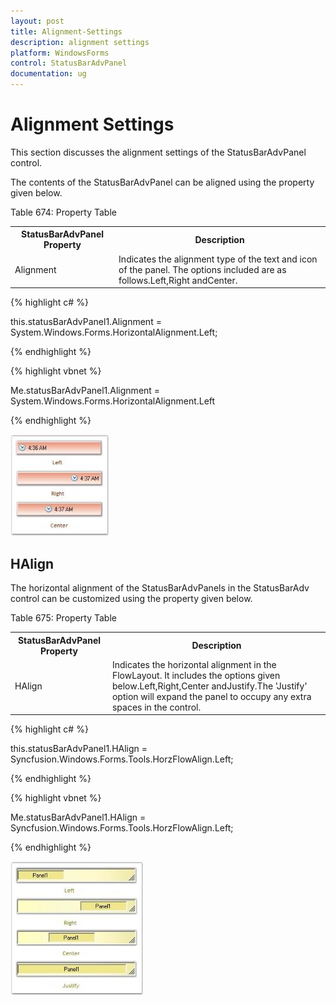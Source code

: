 ```yaml
---
layout: post
title: Alignment-Settings
description: alignment settings
platform: WindowsForms
control: StatusBarAdvPanel
documentation: ug
---
```


# Alignment Settings

This section discusses the alignment settings of the StatusBarAdvPanel control.

The contents of the StatusBarAdvPanel can be aligned using the property given below.

Table 674: Property Table

<table>
<tr>
<th>
StatusBarAdvPanel Property</th><th>
Description</th></tr>
<tr>
<td>
Alignment</td><td>
Indicates the alignment type of the text and icon of the panel. The options included are as follows.Left,Right andCenter.</td></tr>
</table>


{% highlight c# %}



this.statusBarAdvPanel1.Alignment = System.Windows.Forms.HorizontalAlignment.Left;

{% endhighlight %}

{% highlight vbnet %}

Me.statusBarAdvPanel1.Alignment = System.Windows.Forms.HorizontalAlignment.Left

{% endhighlight %}

![](Overview_images/Overview_img91.jpeg) 


## HAlign

The horizontal alignment of the StatusBarAdvPanels in the StatusBarAdv control can be customized using the property given below.

Table 675: Property Table

<table>
<tr>
<th>
StatusBarAdvPanel Property</th><th>
Description</th></tr>
<tr>
<td>
HAlign</td><td>
Indicates the horizontal alignment in the FlowLayout. It includes the options given below.Left,Right,Center andJustify.The 'Justify' option will expand the panel to occupy any extra spaces in the control.</td></tr>
</table>


{% highlight c# %}



this.statusBarAdvPanel1.HAlign = Syncfusion.Windows.Forms.Tools.HorzFlowAlign.Left;

{% endhighlight %}

{% highlight vbnet %}



Me.statusBarAdvPanel1.HAlign = Syncfusion.Windows.Forms.Tools.HorzFlowAlign.Left;

{% endhighlight %}

![](Overview_images/Overview_img92.jpeg) 



